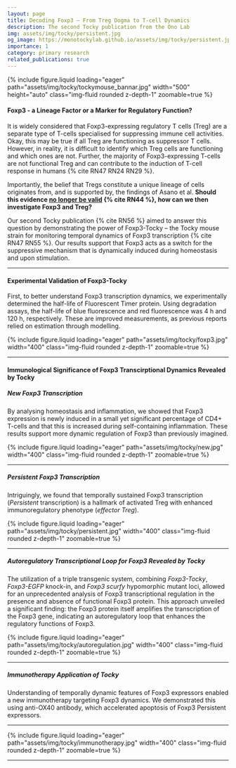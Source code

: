 ```yaml
---
layout: page
title: Decoding Foxp3 – From Treg Dogma to T-cell Dynamics
description: The second Tocky publication from the Ono Lab
img: assets/img/tocky/persistent.jpg
og_image: https://monotockylab.github.io/assets/img/tocky/persistent.jpg
importance: 1
category: primary research
related_publications: true
---
```


<div class="row">
    <div class="col-sm mt-3 mt-md-0">
        {% include figure.liquid loading="eager" path="assets/img/tocky/tockymouse_bannar.jpg" width="500" height="auto" class="img-fluid rounded z-depth-1" zoomable=true %}
    </div>
</div>

#### Foxp3 - a Lineage Factor or a Marker for Regulatory Function?

It is widely considered that Foxp3-expressing regulatory T cells (Treg) are a separate type of T-cells specialised for suppressing immune cell activities. Okay, this may be true if all Treg are functioning as suppressor T cells. However, in reality, it is difficult to identify which Treg cells are functioning and which ones are not. Further, the majority of Foxp3-expressing T-cells are not functional Treg and can contribute to the induction of T-cell response in humans {% cite RN47 RN24 RN29 %}.

Importantly, the belief that Tregs constitute a unique lineage of cells originates from, and is supported by, the findings of Asano et al. **Should this evidence [no longer be valid](https://monotockylab.github.io/blog/2024/reflections/) {% cite RN44 %}, how can we then investigate Foxp3 and Treg?**

Our second Tocky publication {% cite RN56 %} aimed to answer this question by demonstrating the power of Foxp3-Tocky – the Tocky mouse strain for monitoring temporal dynamics of Foxp3 transcription {% cite RN47 RN55 %}. Our results support that Foxp3 acts as a switch for the suppressive mechanism that is dynamically induced during homeostasis and upon stimulation.

---

#### Experimental Validation of Foxp3-Tocky

First, to better understand Foxp3 transcription dynamics, we experimentally determined the half-life of Fluorescent Timer protein. Using degradation assays, the half-life of blue fluorescence and red fluorescence was 4 h and 120 h, respectively. These are improved measurements, as previous reports relied on estimation through modelling.

<div class="row">
    <div class="col-sm mt-3 mt-md-0">
        {% include figure.liquid loading="eager" path="assets/img/tocky/foxp3.jpg" width="400" class="img-fluid rounded z-depth-1" zoomable=true %}
    </div>
</div>

---

#### Immunological Significance of Foxp3 Transcirptional Dynamics Revealed by Tocky

##### New Foxp3 Transcription

By analysing homeostasis and inflammation, we showed that Foxp3 expression is newly induced in a small yet significant percentage of CD4+ T-cells and that this is increased during self-containing inflammation. These results support more dynamic regulation of Foxp3 than previously imagined.

<div class="row">
    <div class="col-sm mt-3 mt-md-0">
        {% include figure.liquid loading="eager" path="assets/img/tocky/new.jpg" width="400" class="img-fluid rounded z-depth-1" zoomable=true %}
    </div>
</div>

---

##### Persistent Foxp3 Transcription

Intriguingly, we found that temporally sustained Foxp3 transcription (_Persistent_ transcription) is a hallmark of activated Treg with enhanced immunoregulatory phenotype (_effector Treg_).

<div class="row">
    <div class="col-sm mt-3 mt-md-0">
        {% include figure.liquid loading="eager" path="assets/img/tocky/persistent.jpg" width="400" class="img-fluid rounded z-depth-1" zoomable=true %}
    </div>
</div>

---

##### Autoregulatory Transcriptional Loop for Foxp3 Revealed by Tocky

The utilization of a triple transgenic system, combining _Foxp3-Tocky_, _Foxp3-EGFP_ knock-in, and _Foxp3 scurfy_ hypomorphic mutant loci, allowed for an unprecedented analysis of Foxp3 transcriptional regulation in the presence and absence of functional Foxp3 protein. This approach unveiled a significant finding: the Foxp3 protein itself amplifies the transcription of the Foxp3 gene, indicating an autoregulatory loop that enhances the regulatory functions of Foxp3.

<div class="row">
    <div class="col-sm mt-3 mt-md-0">
        {% include figure.liquid loading="eager" path="assets/img/tocky/autoregulation.jpg" width="400" class="img-fluid rounded z-depth-1" zoomable=true %}
    </div>
</div>

---

##### Immunotherapy Application of Tocky

Understanding of temporally dynamic features of Foxp3 expressors enabled a new immunotherapy targeting Foxp3 dynamics. We demonstrated this using anti-OX40 antibody, which accelerated apoptosis of Foxp3 Persistent expressors.

---

<div class="row">
    <div class="col-sm mt-3 mt-md-0">
        {% include figure.liquid loading="eager" path="assets/img/tocky/immunotherapy.jpg"  width="400" class="img-fluid rounded z-depth-1" zoomable=true %}
    </div>
</div>

---
